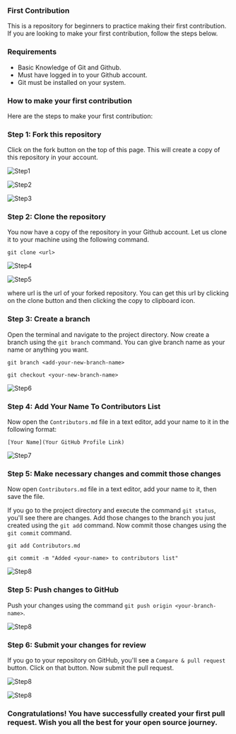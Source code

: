 ### First Contribution
This is a repository for beginners to practice making their first contribution. If you are looking to make your first contribution, follow the steps below.

### Requirements
- Basic Knowledge of Git and Github.
- Must have logged in to your Github account.
- Git must be installed on your system.

### How to make your first contribution
Here are the steps to make your first contribution:

### Step 1: Fork this repository
Click on the fork button on the top of this page. This will create a copy of this repository in your account.

![Step1](/img/img1.png)

![Step2](/img/img2.png)

![Step3](/img/img3.png)

### Step 2: Clone the repository
You now have a copy of the repository in your Github account. Let us clone it to your machine using the following command.

`git clone <url>`

![Step4](/img/img4.png)

![Step5](/img/img5.png)


where url is the url of your forked repository. You can get this url by clicking on the clone button and then clicking the copy to clipboard icon.

### Step 3: Create a branch
Open the terminal and navigate to the project directory. Now create a branch using the `git branch` command. You can give branch name as your name or anything you want.

`git branch <add-your-new-branch-name>`

`git checkout <your-new-branch-name>`

![Step6](/img/img6.png)

### Step 4: Add Your Name To Contributors List
Now open the `Contributors.md` file in a text editor, add your name to it in the following format:

`[Your Name](Your GitHub Profile Link)`

![Step7](/img/img7.png)

### Step 5: Make necessary changes and commit those changes
Now open `Contributors.md` file in a text editor, add your name to it, then save the file.

If you go to the project directory and execute the command `git status`, you'll see there are changes. Add those changes to the branch you just created using the `git add` command. Now commit those changes using the `git commit` command.

`git add Contributors.md`

`git commit -m "Added <your-name> to contributors list"`

![Step8](/img/img8.png)


### Step 5: Push changes to GitHub
Push your changes using the command `git push origin <your-branch-name>`.

![Step8](/img/img8.png)

### Step 6: Submit your changes for review
If you go to your repository on GitHub, you'll see a `Compare & pull request` button. Click on that button. Now submit the pull request.

![Step8](/img/img9.png)

![Step8](/img/img10.png)

### Congratulations! You have successfully created your first pull request. Wish you all the best for your open source journey.